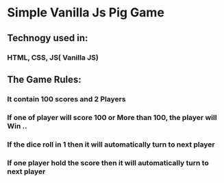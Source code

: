 # Simple Vanilla Js Pig Game

## Technogy used in:
### HTML, CSS, JS( Vanilla JS)

## The Game Rules:
### It contain 100 scores and 2 Players
### If one of player will score 100 or More than 100, the player will Win ..
### If the dice roll in 1 then it will automatically turn to next player
### If one player hold the score then it will automatically turn to next player


